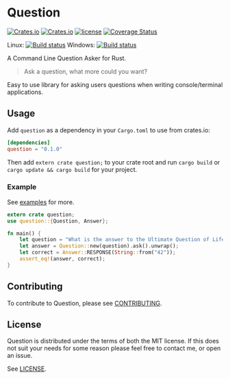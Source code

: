 # Question

[![Crates.io](https://img.shields.io/crates/v/question.svg)](https://crates.io/crates/question) [![Crates.io](https://img.shields.io/crates/d/question.svg)](https://crates.io/crates/question) [![license](http://img.shields.io/badge/license-MIT-blue.svg)](https://gitlab.com/starshell/question/blob/master/LICENSE) [![Coverage Status](https://codecov.io/gl/starshell/question/branch/master/graph/badge.svg)](https://codecov.io/gl/starshell/question)

Linux: [![Build status](https://gitlab.com/starshell/question/badges/master/pipeline.svg)](https://gitlab.com/starshell/question/commits/master)
Windows: [![Build status](https://ci.appveyor.com/api/projects/status/k7ccce79080tfu18/branch/master?svg=true)](https://ci.appveyor.com/project/Eudoxier/question/branch/master)

A Command Line Question Asker for Rust.

> Ask a question, what more could you want?

Easy to use library for asking users questions when writing console/terminal applications.

## Usage

Add `question` as a dependency in your `Cargo.toml` to use from crates.io:

```toml
[dependencies]
question = "0.1.0"
```

Then add `extern crate question;` to your crate root and run `cargo build` or `cargo update && cargo build` for your project.

### Example

See [examples](examples/) for more.

```rust
extern crate question;
use question::{Question, Answer};

fn main() {
    let question = "What is the answer to the Ultimate Question of Life, the Universe, and Everything?";
    let answer = Question::new(question).ask().unwrap();
    let correct = Answer::RESPONSE(String::from("42"));
    assert_eq!(answer, correct);
}
```

## Contributing

To contribute to Question, please see [CONTRIBUTING](CONTRIBUTING.md).

## License

Question is distributed under the terms of both the MIT license. If this does not suit your needs for some reason please feel free to contact me, or open an issue.

See [LICENSE](LICENSE).
